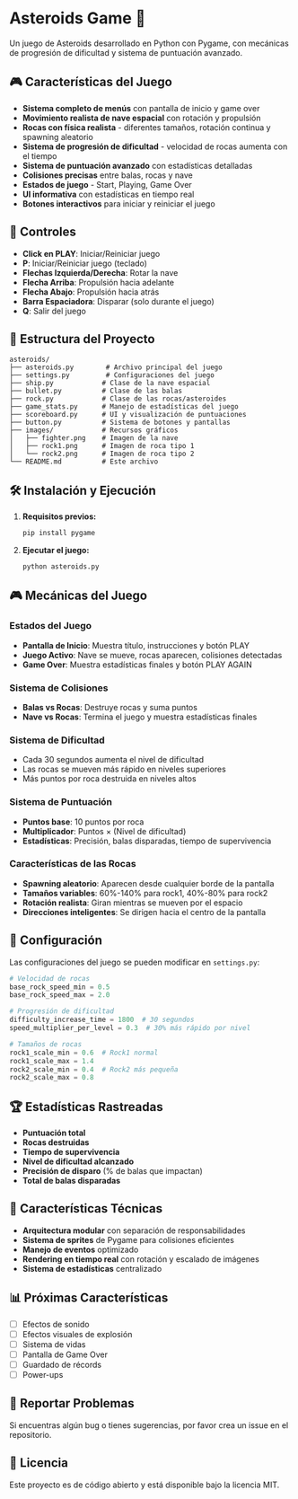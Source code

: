 # Asteroids Game 🚀

Un juego de Asteroids desarrollado en Python con Pygame, con mecánicas de progresión de dificultad y sistema de puntuación avanzado.

## 🎮 Características del Juego

- **Sistema completo de menús** con pantalla de inicio y game over
- **Movimiento realista de nave espacial** con rotación y propulsión
- **Rocas con física realista** - diferentes tamaños, rotación continua y spawning aleatorio
- **Sistema de progresión de dificultad** - velocidad de rocas aumenta con el tiempo
- **Sistema de puntuación avanzado** con estadísticas detalladas
- **Colisiones precisas** entre balas, rocas y nave
- **Estados de juego** - Start, Playing, Game Over
- **UI informativa** con estadísticas en tiempo real
- **Botones interactivos** para iniciar y reiniciar el juego

## 🎯 Controles

- **Click en PLAY**: Iniciar/Reiniciar juego
- **P**: Iniciar/Reiniciar juego (teclado)
- **Flechas Izquierda/Derecha**: Rotar la nave
- **Flecha Arriba**: Propulsión hacia adelante
- **Flecha Abajo**: Propulsión hacia atrás
- **Barra Espaciadora**: Disparar (solo durante el juego)
- **Q**: Salir del juego

## 📁 Estructura del Proyecto

```
asteroids/
├── asteroids.py        # Archivo principal del juego
├── settings.py         # Configuraciones del juego
├── ship.py            # Clase de la nave espacial
├── bullet.py          # Clase de las balas
├── rock.py            # Clase de las rocas/asteroides
├── game_stats.py      # Manejo de estadísticas del juego
├── scoreboard.py      # UI y visualización de puntuaciones
├── button.py          # Sistema de botones y pantallas
├── images/            # Recursos gráficos
│   ├── fighter.png    # Imagen de la nave
│   ├── rock1.png      # Imagen de roca tipo 1
│   └── rock2.png      # Imagen de roca tipo 2
└── README.md          # Este archivo
```

## 🛠️ Instalación y Ejecución

1. **Requisitos previos:**
   ```bash
   pip install pygame
   ```

2. **Ejecutar el juego:**
   ```bash
   python asteroids.py
   ```

## 🎮 Mecánicas del Juego

### Estados del Juego
- **Pantalla de Inicio**: Muestra título, instrucciones y botón PLAY
- **Juego Activo**: Nave se mueve, rocas aparecen, colisiones detectadas
- **Game Over**: Muestra estadísticas finales y botón PLAY AGAIN

### Sistema de Colisiones
- **Balas vs Rocas**: Destruye rocas y suma puntos
- **Nave vs Rocas**: Termina el juego y muestra estadísticas finales

### Sistema de Dificultad
- Cada 30 segundos aumenta el nivel de dificultad
- Las rocas se mueven más rápido en niveles superiores
- Más puntos por roca destruida en niveles altos

### Sistema de Puntuación
- **Puntos base**: 10 puntos por roca
- **Multiplicador**: Puntos × (Nivel de dificultad)
- **Estadísticas**: Precisión, balas disparadas, tiempo de supervivencia

### Características de las Rocas
- **Spawning aleatorio**: Aparecen desde cualquier borde de la pantalla
- **Tamaños variables**: 60%-140% para rock1, 40%-80% para rock2
- **Rotación realista**: Giran mientras se mueven por el espacio
- **Direcciones inteligentes**: Se dirigen hacia el centro de la pantalla

## 🔧 Configuración

Las configuraciones del juego se pueden modificar en `settings.py`:

```python
# Velocidad de rocas
base_rock_speed_min = 0.5
base_rock_speed_max = 2.0

# Progresión de dificultad
difficulty_increase_time = 1800  # 30 segundos
speed_multiplier_per_level = 0.3  # 30% más rápido por nivel

# Tamaños de rocas
rock1_scale_min = 0.6  # Rock1 normal
rock1_scale_max = 1.4
rock2_scale_min = 0.4  # Rock2 más pequeña
rock2_scale_max = 0.8
```

## 🏆 Estadísticas Rastreadas

- **Puntuación total**
- **Rocas destruidas**
- **Tiempo de supervivencia**
- **Nivel de dificultad alcanzado**
- **Precisión de disparo** (% de balas que impactan)
- **Total de balas disparadas**

## 🚀 Características Técnicas

- **Arquitectura modular** con separación de responsabilidades
- **Sistema de sprites** de Pygame para colisiones eficientes
- **Manejo de eventos** optimizado
- **Rendering en tiempo real** con rotación y escalado de imágenes
- **Sistema de estadísticas** centralizado

## 📊 Próximas Características

- [ ] Efectos de sonido
- [ ] Efectos visuales de explosión
- [ ] Sistema de vidas
- [ ] Pantalla de Game Over
- [ ] Guardado de récords
- [ ] Power-ups

## 🐛 Reportar Problemas

Si encuentras algún bug o tienes sugerencias, por favor crea un issue en el repositorio.

## 📝 Licencia

Este proyecto es de código abierto y está disponible bajo la licencia MIT.
